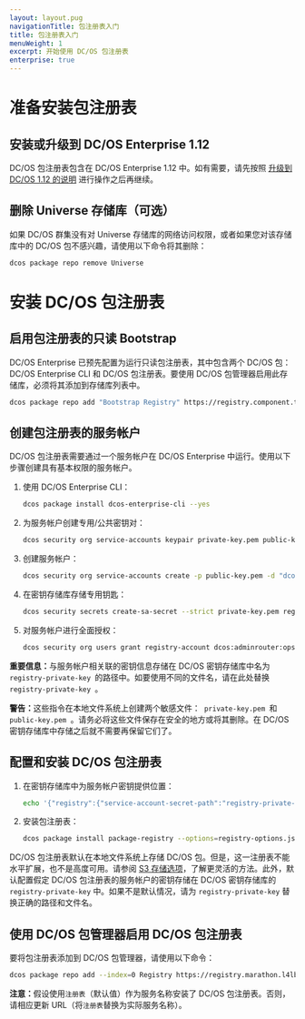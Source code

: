 ```yaml
---
layout: layout.pug
navigationTitle: 包注册表入门
title: 包注册表入门
menuWeight: 1
excerpt: 开始使用 DC/OS 包注册表
enterprise: true
---
```


# 准备安装包注册表

## 安装或升级到 DC/OS Enterprise 1.12

DC/OS 包注册表包含在 DC/OS Enterprise 1.12 中。如有需要，请先按照 [升级到 DC/OS 1.12 的说明](/cn/1.12/installing/production/upgrading/) 进行操作之后再继续。

## 删除 Universe 存储库（可选）

如果 DC/OS 群集没有对 Universe 存储库的网络访问权限，或者如果您对该存储库中的 DC/OS 包不感兴趣，请使用以下命令将其删除：

```bash
dcos package repo remove Universe
```

# 安装 DC/OS 包注册表

## 启用包注册表的只读 Bootstrap

DC/OS Enterprise 已预先配置为运行只读包注册表，其中包含两个 DC/OS 包：DC/OS Enterprise CLI 和 DC/OS 包注册表。要使用 DC/OS 包管理器启用此存储库，必须将其添加到存储库列表中。

```bash
dcos package repo add "Bootstrap Registry" https://registry.component.thisdcos.directory/repo
```

## 创建包注册表的服务帐户

DC/OS 包注册表需要通过一个服务帐户在 DC/OS Enterprise 中运行。使用以下步骤创建具有基本权限的服务帐户。

1. 使用 DC/OS Enterprise CLI：

    ```bash
    dcos package install dcos-enterprise-cli --yes
    ```

1. 为服务帐户创建专用/公共密钥对：

    ```bash
    dcos security org service-accounts keypair private-key.pem public-key.pem
    ```

1. 创建服务帐户：

    ```bash
    dcos security org service-accounts create -p public-key.pem -d "dcos_registry service account" registry-account
    ```

1. 在密钥存储库存储专用钥匙：

    ```bash
    dcos security secrets create-sa-secret --strict private-key.pem registry-account registry-private-key
    ```

1. 对服务帐户进行全面授权：

    ```bash
    dcos security org users grant registry-account dcos:adminrouter:ops:ca:rw full
    ```

<p class="message--important"><strong>重要信息：</strong>与服务帐户相关联的密钥信息存储在 DC/OS 密钥存储库中名为<code> registry-private-key </code>的路径中。如要使用不同的文件名，请在此处替换<code> registry-private-key </code>。</p>

<p class="message--warning"><strong>警告：</strong>这些指令在本地文件系统上创建两个敏感文件：<code> private-key.pem </code>和<code> public-key.pem </code>。请务必将这些文件保存在安全的地方或将其删除。在 DC/OS 密钥存储库中存储之后就不需要再保留它们了。</p>

## 配置和安装 DC/OS 包注册表

1. 在密钥存储库中为服务帐户密钥提供位置：

    ```bash
    echo '{"registry":{"service-account-secret-path":"registry-private-key"}}' > registry-options.json
    ```

1. 安装包注册表：

    ```bash
    dcos package install package-registry --options=registry-options.json --yes
    ```

DC/OS 包注册表默认在本地文件系统上存储 DC/OS 包。但是，这一注册表不能水平扩展，也不是高度可用。请参阅 [S3 存储选项](/cn/1.12/administering-clusters/repo/package-registry/operating/planning/#s3-storage-option)，了解更灵活的方法。此外，默认配置假定 DC/OS 包注册表的服务帐户的密钥存储在 DC/OS 密钥存储库的 `registry-private-key` 中。如果不是默认情况，请为 `registry-private-key` 替换正确的路径和文件名。

## 使用 DC/OS 包管理器启用 DC/OS 包注册表

要将包注册表添加到 DC/OS 包管理器，请使用以下命令：

```bash
dcos package repo add --index=0 Registry https://registry.marathon.l4lb.thisdcos.directory/repo
```

<p class="message--note"><strong>注意：</strong>假设使用<code>注册表</code>（默认值）作为服务名称安装了 DC/OS 包注册表。否则，请相应更新 URL（将<code>注册表</code>替换为实际服务名称）。</p>
